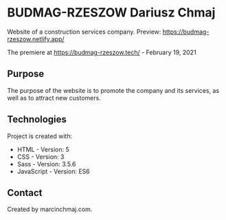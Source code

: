 # BUDMAG-RZESZOW Dariusz Chmaj 
Website of a construction services company.
Preview: https://budmag-rzeszow.netlify.app/

The premiere at https://budmag-rzeszow.tech/ - February 19, 2021

## Purpose
The purpose of the website is to promote the company and its services, as well as to attract new customers.

## Technologies
Project is created with:
* HTML - Version: 5
* CSS - Version: 3
* Sass - Version: 3.5.6
* JavaScript - Version: ES6

## Contact
Created by marcinchmaj.com.